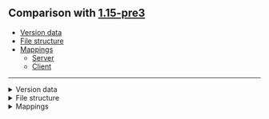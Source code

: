 ## Comparison with [1.15-pre3](https://github.com/PixiGeko/Minecraft-generated-data/tree/1.15-pre3)

- [Version data](#version-data)
- [File structure](#file-structure)
- [Mappings](#mappings)
  - [Server](#server)
  - [Client](#client)

<hr/>
<details><summary>Version data</summary>
<table><tr><th></th><th align="left">1.15-pre3</th><th>1.15-pre4</th></tr><tr><td>World version</td><td><code>2220</code></td><td><code>2221</code></td></tr><tr><td>Protocol version</td><td><code>567</code></td><td><code>569</code></td></tr></table>
</details>
<details><summary>File structure</summary>
<details>
<summary>
assets
</summary>

```diff
+ minecraft/textures/map/map_background_checkerboard.png
```

</details>
</details>
<details><summary>Mappings</summary>
<h2>Server</h2>

<details>
<summary>
Changes
</summary>

```
XXX.gametest.framework.GameTestHelper +1M
```
```
XXX.entity.animal.Panda +9M -7M | +2P
```
```
XXX.entity.animal.Panda$PandaBreedGoal +1M -2M | +1P -1P
```
```
XXX.world.level.Explosion +2M -2M
```
```
XXX.level.block.Block +1M
```
```
XXX.level.block.GrassPathBlock +1M
```
```
XXX.level.block.ShulkerBoxBlock +1M -1M
```
```
XXX.block.piston.PistonBaseBlock +1M -1M
```
```
XXX.block.state.BlockState +1M
```
```
XXX.level.lighting.DynamicGraphMinFixedPoint +1M -1M
```

</details>

























































































































































































































<details>
<summary>
net.minecraft.gametest.framework.GameTestHelper
</summary>

```diff
- void assertItemEntityPresent(Item,BlockPos,double)
```

</details>
























































































































































































































































































































































































































































































































































































































































<details>
<summary>
net.minecraft.world.entity.animal.Panda
</summary>

```diff
+ boolean access$1400(Panda)
+ boolean access$1500(Panda)
- boolean access$1600(Panda)
- boolean access$1700(Panda)
- Panda$PandaLookAtPlayerGoal access$600(Panda)
+ Predicate access$500()
- Predicate access$700()
+ Random access$1000(Panda)
- Random access$1400(Panda)
- Random access$1500(Panda)
+ Random access$600(Panda)
+ Random access$700(Panda)
- Random access$800(Panda)
- TargetingConditions access$500()
- void access$1000(Panda)
+ void access$800(Panda)
```

</details>

<details>
<summary>
net.minecraft.world.entity.animal.Panda$PandaBreedGoal
</summary>

```diff
+ void <clinit>()
+ void <init>(Panda,double)
- void <init>(Panda,Panda,double)
```

</details>
















































































































































































































































































































































<details>
<summary>
net.minecraft.world.level.Explosion
</summary>

```diff
- void addBlockDrops(ObjectArrayList,ItemStack,BlockPos)
+ void addBlockDrops(ObjectArrayList,ItemStack)
- void lambda$finalizeExplosion$0(ObjectArrayList,BlockPos,ItemStack)
+ void lambda$finalizeExplosion$0(ObjectArrayList,ItemStack)
```

</details>


















































































<details>
<summary>
net.minecraft.world.level.block.Block
</summary>

```diff
- boolean isSuffocating(BlockState,BlockGetter,BlockPos)
```

</details>












































<details>
<summary>
net.minecraft.world.level.block.GrassPathBlock
</summary>

```diff
- boolean isViewBlocking(BlockState,BlockGetter,BlockPos)
```

</details>






































<details>
<summary>
net.minecraft.world.level.block.ShulkerBoxBlock
</summary>

```diff
- boolean isSuffocating(BlockState,BlockGetter,BlockPos)
+ boolean isViewBlocking(BlockState,BlockGetter,BlockPos)
```

</details>


































































<details>
<summary>
net.minecraft.world.level.block.piston.PistonBaseBlock
</summary>

```diff
- boolean isSuffocating(BlockState,BlockGetter,BlockPos)
+ boolean isViewBlocking(BlockState,BlockGetter,BlockPos)
```

</details>





<details>
<summary>
net.minecraft.world.level.block.state.BlockState
</summary>

```diff
- boolean isSuffocating(BlockGetter,BlockPos)
```

</details>

































































































































































































































































































<details>
<summary>
net.minecraft.world.level.lighting.DynamicGraphMinFixedPoint
</summary>

```diff
+ void lambda$removeIf$0(LongPredicate,long)
- void lambda$removeIf$0(LongPredicate,LongList,long)
```

</details>














































































































































































































<h2>Client</h2>

<details>
<summary>
Changes
</summary>

```
XXX.blaze3d.platform.Lighting -2M | -2P
```
```
XXX.client.model.ArmorStandModel +3M
```
```
XXX.client.renderer.LevelRenderer +6M -5M | +1P -1P
```
```
XXX.client.renderer.ScreenEffectRenderer +1M
```
```
XXX.gametest.framework.GameTestHelper +1M
```
```
XXX.entity.animal.Panda$PandaLookAtPlayerGoal +1M
```
```
XXX.level.biome.Biome +1M | +1P
```
```
XXX.level.block.AbstractGlassBlock +1M -1M
```
```
XXX.level.block.FarmBlock +1M
```
```
XXX.level.block.LeavesBlock +1M -1M
```
```
XXX.level.block.SoulsandBlock +1M
```
```
XXX.block.piston.MovingPistonBlock +1M -1M
```

</details>





























<details>
<summary>
com.mojang.blaze3d.platform.Lighting
</summary>

```diff
+ void <clinit>()
+ void setupGui(Matrix4f)
```

</details>







































































































































































































































































































































































































































<details>
<summary>
net.minecraft.client.model.ArmorStandModel
</summary>

```diff
- void prepareMobModel(ArmorStand,float,float,float)
- void prepareMobModel(Entity,float,float,float)
- void prepareMobModel(LivingEntity,float,float,float)
```

</details>





















































































































































<details>
<summary>
net.minecraft.client.renderer.LevelRenderer
</summary>

```diff
- double lambda$setupRender$0(BlockPos,LevelRenderer$RenderChunkInfo)
+ SortedSet lambda$destroyBlockProgress$4(long)
- SortedSet lambda$destroyBlockProgress$5(long)
+ String lambda$addParticle$3(double,double,double)
- String lambda$addParticle$4(double,double,double)
+ String lambda$renderChunkLayer$1(RenderType)
- String lambda$renderChunkLayer$2(RenderType)
+ VertexConsumer lambda$renderLevel$0(MultiBufferSource$BufferSource,VertexConsumer,RenderType)
- VertexConsumer lambda$renderLevel$1(MultiBufferSource$BufferSource,VertexConsumer,RenderType)
+ void lambda$renderShape$2(VertexConsumer,Matrix4f,double,double,double,float,float,float,float,double,double,double,double,double,double)
- void lambda$renderShape$3(VertexConsumer,Matrix4f,double,double,double,float,float,float,float,double,double,double,double,double,double)
```

</details>



















<details>
<summary>
net.minecraft.client.renderer.ScreenEffectRenderer
</summary>

```diff
- BlockState getViewBlockingState(Player)
```

</details>

































































































































































































































































































































































<details>
<summary>
net.minecraft.gametest.framework.GameTestHelper
</summary>

```diff
- void assertItemEntityPresent(Item,BlockPos,double)
```

</details>

















































































































































































































































































































































































































































































































































































































































































<details>
<summary>
net.minecraft.world.entity.animal.Panda$PandaLookAtPlayerGoal
</summary>

```diff
- void setTarget(LivingEntity)
```

</details>


































































































































































































































































































































































<details>
<summary>
net.minecraft.world.level.biome.Biome
</summary>

```diff
- int calculateSkyColor()
```

</details>

















































<details>
<summary>
net.minecraft.world.level.block.AbstractGlassBlock
</summary>

```diff
- boolean isSuffocating(BlockState,BlockGetter,BlockPos)
+ boolean isViewBlocking(BlockState,BlockGetter,BlockPos)
```

</details>



















































<details>
<summary>
net.minecraft.world.level.block.FarmBlock
</summary>

```diff
- boolean isViewBlocking(BlockState,BlockGetter,BlockPos)
```

</details>
















<details>
<summary>
net.minecraft.world.level.block.LeavesBlock
</summary>

```diff
- boolean isSuffocating(BlockState,BlockGetter,BlockPos)
+ boolean isViewBlocking(BlockState,BlockGetter,BlockPos)
```

</details>



































<details>
<summary>
net.minecraft.world.level.block.SoulsandBlock
</summary>

```diff
- boolean isViewBlocking(BlockState,BlockGetter,BlockPos)
```

</details>


























































<details>
<summary>
net.minecraft.world.level.block.piston.MovingPistonBlock
</summary>

```diff
- boolean isSuffocating(BlockState,BlockGetter,BlockPos)
+ boolean isViewBlocking(BlockState,BlockGetter,BlockPos)
```

</details>
</details>